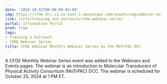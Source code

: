 ```yaml
---
date: '2024-10-02T00:00:00-04:00'
img: https://cfde-drc.s3.us-east-2.amazonaws.com/assets/img/webinar-oct-2024.png
link: /info/training_and_outreach/cfde-webinar-series
portal: Information Portal
prod: true
tags:
- Training & Outreach
- CFDE Webinar Series
title: CFDE Webinar Monthly Webinar Series by the MoTrPAC DCC
---
```

A CFDE Monthly Webinar Series event was added to the Webinars and Events pages. The webinar is an introduction to Molecular Transducers of Physical Activity Consortium (MoTrPAC) DCC. The webinar is scheduled for October 25, 2024 at 1 PM ET.